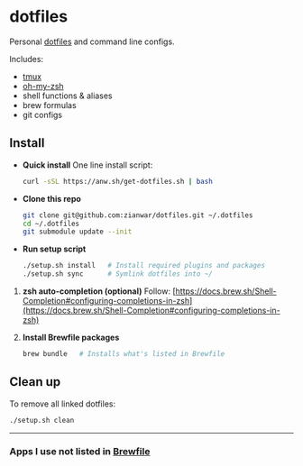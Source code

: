 # dotfiles

Personal [dotfiles](https://www.quora.com/What-are-dotfiles) and command line configs.

Includes:

- [tmux](https://github.com/gpakosz/.tmux)
- [oh-my-zsh](https://github.com/ohmyzsh/ohmyzsh)
- shell functions & aliases
- brew formulas
- git configs

## Install

- **Quick install**
  One line install script:

  ```bash
  curl -sSL https://anw.sh/get-dotfiles.sh | bash
  ```

- **Clone this repo**

  ```bash
  git clone git@github.com:zianwar/dotfiles.git ~/.dotfiles
  cd ~/.dotfiles
  git submodule update --init
  ```

- **Run setup script**

  ```bash
  ./setup.sh install   # Install required plugins and packages
  ./setup.sh sync      # Symlink dotfiles into ~/
  ```

1. **zsh auto-completion (optional)**
   Follow: [https://docs.brew.sh/Shell-Completion#configuring-completions-in-zsh](https://docs.brew.sh/Shell-Completion#configuring-completions-in-zsh)

2. **Install Brewfile packages**

   ```bash
   brew bundle   # Installs what's listed in Brewfile
   ```

## Clean up

To remove all linked dotfiles:

```bash
./setup.sh clean
```

---

### Apps I use not listed in [Brewfile](./Brewfile)
